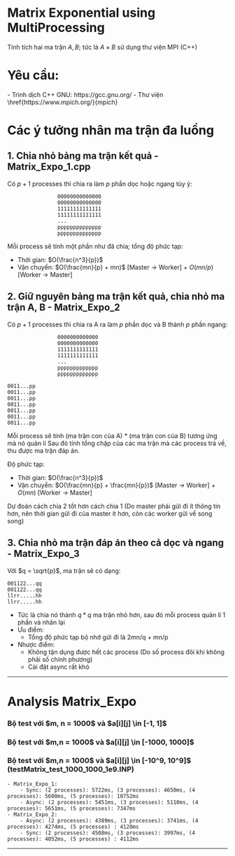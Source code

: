 # Matrix Exponential using MultiProcessing

Tính tích hai ma trận $A, B$; tức là $A\times B$ sử dụng thư viện MPI (C++)

<h1>Yêu cầu:</h1>
- Trình dịch C++ GNU: https://gcc.gnu.org/
- Thư viện \href{https://www.mpich.org/}{mpich}

<h1>Các ý tưởng nhân ma trận đa luồng</h1>

<h2>1. Chia nhỏ bảng ma trận kết quả - Matrix_Expo_1.cpp</h2>

Có $p + 1$ processes thì chia ra làm $p$ phần dọc hoặc ngang tùy ý:

                    00000000000000
                    00000000000000
                    11111111111111
                    11111111111111
                    ...
                    pppppppppppppp
                    pppppppppppppp

Mỗi process sẽ tính một phần như đã chia; tổng độ phức tạp:

- Thời gian: $O(\frac{n^3}{p})$
- Vận chuyển: $O(\frac{mn}{p} + mn)$ [Master -> Worker] + $O(mn / p)$ [Worker -> Master]

<h2>2. Giữ nguyên bảng ma trận kết quả, chia nhỏ ma trận A, B - Matrix_Expo_2</h2>

Có $p + 1$ processes thì chia ra A ra làm $p$ phần dọc và B thành $p$ phần ngang:

                    0000000000000
                    0000000000000
                    1111111111111
                    1111111111111
                    ...
                    ppppppppppppp
                    ppppppppppppp

    0011...pp               
    0011...pp
    0011...pp
    0011...pp
    0011...pp
    0011...pp
    0011...pp

Mỗi process sẽ tính (ma trận con của A) * (ma trận con của B) tương ứng mà nó quản lí
Sau đó tính tổng chập của các ma trận mà các process trả về, thu được ma trận đáp án.

Độ phức tạp:

- Thời gian: $O(\frac{n^3}{p})$
- Vận chuyển: $O(\frac{mn}{p} + \frac{mn}{p})$ [Master -> Worker] + $O(mn)$ [Worker -> Master]

Dự đoán cách chia 2 tốt hơn cách chia 1 (Do master phải gửi đi ít thông tin hơn, nên thời gian gửi đi của master ít hơn, còn các worker gửi về song song)

<h2>3. Chia nhỏ ma trận đáp án theo cả dọc và ngang - Matrix_Expo_3</h2>

Với $q = \sqrt{p}$, ma trận sẽ có dạng:

    001122...qq
    001122...qq
    llrr.....hh
    llrr.....hh

- Tức là chia nó thành $q * q$ ma trận nhỏ hơn, sau đó mỗi process quản lí 1 phần và nhân lại
- Ưu điểm: 
    - Tổng độ phức tạp bộ nhớ gửi đi là 2mn/q + mn/p
- Nhược điểm:
    - Không tận dụng được hết các process (Do số process đôi khi không phải số chính phương)
    - Cài đặt async rất khó
-----------------------------------------------------
<h1>Analysis Matrix_Expo</h1>

<h3>Bộ test với $m, n = 1000$ và $a[i][j] \in [-1, 1]$</h3>



<h3>Bộ test với $m,n = 1000$ và $a[i][j] \in [-1000, 1000]$</h3>



<h3>Bộ test với $m,n = 1000$ và $a[i][j] \in [-10^9, 10^9]$ (testMatrix_test_1000_1000_1e9.INP)</h3>

    - Matrix_Expo_1:
        - Sync: (2 processes): 5722ms, (3 processes): 4650ms, (4 processes): 5600ms, (5 processes): 10752ms
        - Async: (2 processes): 5451ms, (3 processes): 5110ms, (4 processes): 5651ms, (5 processes): 7347ms
    - Matrix_Expo_2:
        - Async: (2 processes): 4389ms, (3 processes): 3741ms, (4 processes): 4274ms, (5 processes) : 4128ms
        - Sync: (2 processes): 4508ms, (3 processes): 3997ms, (4 processes): 4052ms, (5 processes) : 4112ms 

----------------------------------------------------
